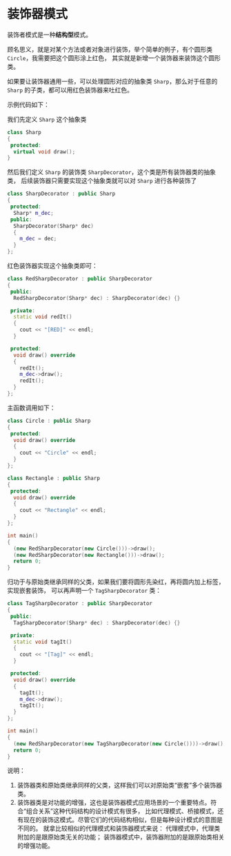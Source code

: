 # 装饰器模式

装饰者模式是一种**结构型**模式。

顾名思义，就是对某个方法或者对象进行装饰，举个简单的例子，有个圆形类 `Circle`，我需要把这个圆形涂上红色，
其实就是新增一个装饰器来装饰这个圆形类。

如果要让装饰器通用一些，可以处理圆形对应的抽象类 `Sharp`，那么对于任意的 `Sharp` 的子类，都可以用红色装饰器来吐红色。

示例代码如下：

我们先定义 `Sharp` 这个抽象类

```cpp
class Sharp
{
 protected:
  virtual void draw();
}
```

然后我们定义 `Sharp` 的装饰类 `SharpDecorator`，这个类是所有装饰器类的抽象类，
后续装饰器只需要实现这个抽象类就可以对 `Sharp` 进行各种装饰了

```cpp
class SharpDecorator : public Sharp
{
 protected:
  Sharp* m_dec;
 public:
  SharpDecorator(Sharp* dec)
  {
    m_dec = dec;
  }
};
```

红色装饰器实现这个抽象类即可：

```cpp
class RedSharpDecorator : public SharpDecorator
{
 public:
  RedSharpDecorator(Sharp* dec) : SharpDecorator(dec) {}

 private:
  static void redIt()
  {
    cout << "[RED]" << endl;
  }

 protected:
  void draw() override
  {
    redIt();
    m_dec->draw();
    redIt();
  }
};
```

主函数调用如下：

```cpp
class Circle : public Sharp
{
 protected:
  void draw() override
  {
    cout << "Circle" << endl;
  }
};

class Rectangle : public Sharp
{
 protected:
  void draw() override
  {
    cout << "Rectangle" << endl;
  }
};

int main()
{
  (new RedSharpDecorator(new Circle()))->draw();
  (new RedSharpDecorator(new Rectangle()))->draw();
  return 0;
}
```

归功于与原始类继承同样的父类，如果我们要将圆形先染红，再将圆内加上标签，实现嵌套装饰，
可以再声明一个 `TagSharpDecorator` 类：

```cpp
class TagSharpDecorator : public SharpDecorator
{
 public:
  TagSharpDecorator(Sharp* dec) : SharpDecorator(dec) {}

 private:
  static void tagIt()
  {
    cout << "[Tag]" << endl;
  }

 protected:
  void draw() override
  {
    tagIt();
    m_dec->draw();
    tagIt();
  }
};

int main()
{
  (new RedSharpDecorator(new TagSharpDecorator(new Circle())))->draw();
  return 0;
}
```

说明：

1. 装饰器类和原始类继承同样的父类，这样我们可以对原始类“嵌套”多个装饰器类。
2. 装饰器类是对功能的增强，这也是装饰器模式应用场景的一个重要特点。符合“组合关系”这种代码结构的设计模式有很多，
比如代理模式、桥接模式，还有现在的装饰这模式。尽管它们的代码结构相似，但是每种设计模式的意图是不同的。
就拿比较相似的代理模式和装饰器模式来说：
代理模式中，代理类附加的是跟原始类无关的功能；
装饰器模式中，装饰器附加的是跟原始类相关的增强功能。
